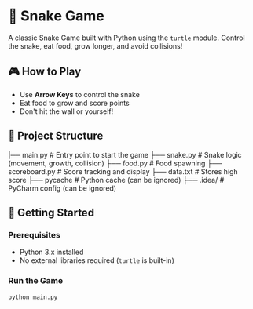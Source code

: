 # 🐍 Snake Game

A classic Snake Game built with Python using the `turtle` module. Control the snake, eat food, grow longer, and avoid collisions!

## 🎮 How to Play

- Use **Arrow Keys** to control the snake
- Eat food to grow and score points
- Don't hit the wall or yourself!

## 📁 Project Structure

|── main.py # Entry point to start the game
├── snake.py # Snake logic (movement, growth, collision)
├── food.py # Food spawning
├── scoreboard.py # Score tracking and display
├── data.txt # Stores high score
├── pycache # Python cache (can be ignored)
├── .idea/ # PyCharm config (can be ignored)


## 🚀 Getting Started

### Prerequisites
- Python 3.x installed
- No external libraries required (`turtle` is built-in)

### Run the Game

```bash
python main.py
